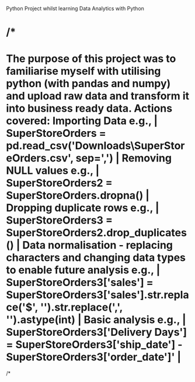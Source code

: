 Python Project whilst learning Data Analytics with Python

/* 
=============================
The purpose of this project was to familiarise myself with utilising python (with pandas and numpy)
and upload raw data and transform it into business ready data.
Actions covered: 
      Importing Data  e.g., | SuperStoreOrders = pd.read_csv('Downloads\SuperStoreOrders.csv', sep=',') |
      Removing NULL values e.g., | SuperStoreOrders2 = SuperStoreOrders.dropna() |
      Dropping duplicate rows e.g., | SuperStoreOrders3 = SuperStoreOrders2.drop_duplicates() |
      Data normalisation - replacing characters and changing data types to enable future analysis e.g., | SuperStoreOrders3['sales'] = SuperStoreOrders3['sales'].str.replace('$', '').str.replace(',', '').astype(int) |
      Basic analysis e.g., | SuperStoreOrders3['Delivery Days'] = SuperStoreOrders3['ship_date'] - SuperStoreOrders3['order_date']' |
=============================
/*

